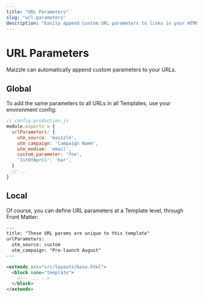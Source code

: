 ```yaml
---
title: "URL Parameters"
slug: "url-parameters"
description: "Easily append custom URL parameters to links in your HTML email template"
---
```


# URL Parameters

Maizzle can automatically append custom parameters to your URLs.

## Global

To add the same parameters to all URLs in all Templates, use your environment config:

```js
// config.production.js
module.exports = {
  urlParameters: {
    utm_source: 'maizzle',
    utm_campaign: 'Campaign Name',
    utm_medium: 'email',
    custom_parameter: 'foo',
    '1stOfApril': 'bar',
  }
  // ...
}
```

## Local

Of course, you can define URL parameters at a Template level, through Front Matter:

```html
---
title: "These URL params are unique to this template"
urlParameters:
  utm_source: custom
  utm_campaign: "Pre-launch August"
---

<extends src="src/layouts/base.html">
  <block name="template">
    <!-- ... -->
  </block>
</extends>
```

